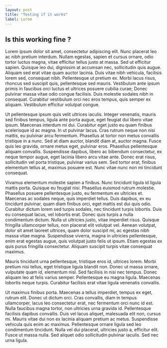 ```yaml
---
layout: post
title: "Testing if it works"
label: Lorem
---
```


## Is this working fine ?


Lorem ipsum dolor sit amet, consectetur adipiscing elit. Nunc placerat leo ac nibh pretium interdum. Nullam egestas, sapien et cursus ornare, odio tortor luctus magna, vitae efficitur tellus justo at massa. Sed ut efficitur sapien. Quisque leo dui, dignissim at accumsan nec, sollicitudin quis augue. Aliquam sed erat vitae quam auctor lacinia. Duis vitae nibh vehicula, facilisis lorem sed, consequat nibh. Pellentesque ut pretium ex. Morbi lacus risus, rhoncus sed suscipit quis, pellentesque sed mauris. Vestibulum ante ipsum primis in faucibus orci luctus et ultrices posuere cubilia curae; Donec pulvinar massa vitae odio congue facilisis. Duis molestie sodales nibh in consequat. Curabitur vestibulum orci nec eros tempus, quis semper ex aliquam. Vestibulum efficitur volutpat congue.

Ut pellentesque ipsum quis velit ultrices iaculis. Integer venenatis, mauris sed finibus tempus, ligula ante porta augue, eget feugiat dui libero vitae ipsum. Maecenas interdum mi dui. Curabitur eget justo eu quam finibus scelerisque id ac magna. In ut pulvinar lacus. Cras rutrum neque non nisi mattis, eu pulvinar arcu fermentum. Phasellus at tortor non metus convallis tristique in a nunc. Sed at diam auctor, blandit diam at, auctor magna. Fusce quis leo gravida, ornare metus eget, pulvinar eros. Phasellus pellentesque aliquam convallis. Suspendisse dapibus, libero ac bibendum consectetur, ex neque tempor augue, eget lacinia libero arcu vitae ante. Donec erat risus, sollicitudin vel porta tristique, pulvinar varius sem. Sed tortor erat, finibus elementum tellus at, maximus posuere est. Nunc vitae nunc non mi tincidunt consequat.

Vivamus elementum molestie sapien a finibus. Nunc tincidunt ligula id ligula mattis porta. Quisque eu feugiat nisi. Phasellus euismod rutrum molestie. Phasellus posuere pellentesque justo, eu fermentum ex ultricies et. Maecenas ac sodales neque, quis imperdiet tellus. Duis dapibus, ex eu tincidunt pulvinar, quam diam finibus orci, eget mattis est dui quis odio. Curabitur dictum lorem sed turpis sodales, nec tincidunt turpis lobortis. Duis eu consequat lacus, vel lobortis erat. Donec quis turpis a nulla condimentum dictum. Nulla ut ultricies justo, vitae imperdiet risus. Quisque fringilla ullamcorper tellus, non placerat elit volutpat vel. Aenean volutpat, dolor sit amet laoreet ultrices, quam dolor suscipit mi, ac egestas nibh massa vitae magna. Suspendisse viverra, magna in ultricies pellentesque, enim erat egestas augue, quis volutpat justo felis ut ipsum. Etiam egestas ex quis purus fringilla consectetur. Aliquam suscipit turpis vitae consequat maximus.

Mauris tincidunt urna pellentesque, tristique eros id, ultrices lorem. Morbi pretium nisi tellus, eget tristique ligula blandit non. Donec ut massa ornare, vulputate quam id, elementum nisl. Sed facilisis in nisi nec tempus. Donec aliquam leo at felis varius semper. Pellentesque eu magna ligula. Maecenas lobortis neque turpis. Curabitur facilisis erat vitae ligula venenatis convallis.

Ut maximus finibus porta. Maecenas a tellus imperdiet, tempus ex eget, rutrum elit. Donec ut dictum orci. Cras convallis, diam in tempus ullamcorper, lacus leo consectetur erat, nec fermentum orci nunc id est. Nulla faucibus magna tortor, non ultricies urna gravida id. Pellentesque facilisis dapibus convallis. Duis vel lacus aliquet, malesuada elit non, cursus mi. Mauris vitae dui non ex lacinia aliquam pretium ac metus. Suspendisse vehicula quis enim ac maximus. Pellentesque ornare ligula sed leo condimentum tincidunt. Nulla vel dui placerat, ultricies justo a, efficitur elit. Fusce ut massa nulla. Sed aliquet odio sollicitudin pulvinar iaculis. Sed nec urna ligula. 